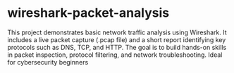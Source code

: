 # wireshark-packet-analysis
This project demonstrates basic network traffic analysis using Wireshark. It includes a live packet capture (.pcap file) and a short report identifying key protocols such as DNS, TCP, and HTTP. The goal is to build hands-on skills in packet inspection, protocol filtering, and network troubleshooting. Ideal for cybersecurity beginners
